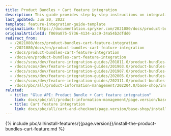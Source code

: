 ```yaml
---
title: Product Bundles + Cart feature integration
description: This guide provides step-by-step instructions on integrating Product Bundles + Cart feature into your project.
last_updated: Jun 20, 2022
template: feature-integration-guide-template
originalLink: https://documentation.spryker.com/2021080/docs/product-bundles-cart-feature-integration
originalArticleId: f069a875-5736-4134-a2c9-34a54b2dfdd0
redirect_from:
  - /2021080/docs/product-bundles-cart-feature-integration
  - /2021080/docs/en/product-bundles-cart-feature-integration
  - /docs/product-bundles-cart-feature-integration
  - /docs/en/product-bundles-cart-feature-integration
  - /docs/scos/dev/feature-integration-guides/201811.0/product-bundles-cart-feature-integration.html
  - /docs/scos/dev/feature-integration-guides/201903.0/product-bundles-cart-feature-integration.html
  - /docs/scos/dev/feature-integration-guides/201907.0/product-bundles-cart-feature-integration.html
  - /docs/scos/dev/feature-integration-guides/202005.0/product-bundles-cart-feature-integration.html
  - /docs/scos/dev/feature-integration-guides/202311.0/product-bundles-cart-feature-integration.html
  - /docs/pbc/all/product-information-management/202204.0/base-shop/install-and-upgrade/install-features/install-the-product-bundles-cart-feature.html
related:
  - title: "Glue API: Product Bundle + Cart feature integration"
    link: docs/pbc/all/product-information-management/page.version/base-shop/install-and-upgrade/install-glue-api/install-the-product-bundle-cart-glue-api.html
  - title: Cart feature integration
    link: docs/pbc/all/cart-and-checkout/page.version/base-shop/install-and-upgrade/install-features/install-the-cart-feature.html
---
```


{% include pbc/all/install-features/{{page.version}}/install-the-product-bundles-cart-feature.md %} <!-- To edit, see /_includes/pbc/all/install-features/202311.0/install-the-product-bundles-cart-feature.md -->
